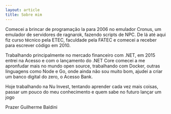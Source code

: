```yaml
---
layout: article
title: Sobre mim
---
```


Comecei a brincar de programação la para 2006 no emulador Cronus, um emulador de servidores de ragnarok, fazendo scripts de NPC. De lá até aqui fiz curso técnico pela ETEC, faculdade pela FATEC e comecei a receber para escrever código em 2010.

Trabalhando principalmente no mercado financeiro com .NET, em 2015 entrei na Acesso e com o lançamento do .NET Core comecei a me apronfudar mais no mundo open source, trabalhando com Docker, outras linguagens como Node e Go, onde ainda não sou muito bom, ajudei a criar um banco digital do zero, o Acesso Bank.

Hoje trabalhando na Nu Invest, tentando aprender cada vez mais coisas, passar um pouco do meu conhecimento e quem sabe no futuro lançar um jogo <i class="fab fa-unity"></i>

Prazer Guilherme Baldini